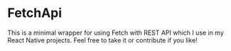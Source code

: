 # FetchApi

This is a minimal wrapper for using Fetch with REST API which I use in my React Native projects. Feel free to take it or contribute if you like!

